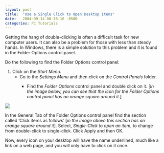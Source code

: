 ```yaml
---
layout: post
title:  "Use a Single Click to Open Desktop Items"
date:   2004-09-14 00-36-16 -0500
categories: PC Tutorials
---
```


Getting the hang of double-clicking is often a difficult task for new computer users. It can also be a problem for those with less than steady hands. In Windows, there is a simple solution to this problem and it is found in the Folder Options control panel.

Do the following to find the Folder Options control panel:  
  
1.  Click on the *Start Menu*.  
    *   Go to the *Settings Menu* and then click on the *Control Panels* folder.  
        *   Find the *Folder Options* control panel and double click on it. [*In the image below, you can see that the icon for the Folder Options control panel has an orange square around it.*]  
            </ol>
              
              
            
            
              
              
            
            
            ![][1]
            
              
              
            
            
              
              
            
            
            In the General Tab of the Folder Options control panel find the section called ‘Click items as follows’ [*in the image above this section has an orange square around it*]. Select, *Single-Click to open an item*, to change from double-click to single-click. Click Apply and then OK. 
            
              
              
            
            
            Now, every icon on your desktop will have the name underlined, much like a link on a web page, and you will only have to click on it once.

 [1]: http://www.gbradhopkins.com/images/pc/single-click/folder-options.jpg

